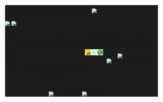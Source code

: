 <div style="background-color: #1C1C1C; ">

  # Hi there, i'm Nathan! <img src="https://raw.githubusercontent.com/MartinHeinz/MartinHeinz/master/wave.gif" width="30px">
  
  <img align="left" alt="Anurag's Discord" width="21px" src="https://raw.githubusercontent.com/anuraghazra/anuraghazra/master/assets/discord-round.svg" style="max-width:100%;">
  <img align="left" alt="Anurag Hazra | Twitter" width="21px" src="https://raw.githubusercontent.com/anuraghazra/anuraghazra/master/assets/twitter.svg" style="max-width:100%;"><br>
  <p>Hi, I'm Nathan Rodrigues, a Back-End programmer, student at Etec</p>
  <p>Hi, I'm Nathan Rodrigues, a Back-End programmer, student at Etec</p>
  <div align="center" style="display: flex">
  
  # Languages and Tools: <br>
  <img height="20" src="https://raw.githubusercontent.com/github/explore/80688e429a7d4ef2fca1e82350fe8e3517d3494d/topics/javascript/javascript.png" style="max-width:100%;">
  <img height="20" src="https://raw.githubusercontent.com/github/explore/80688e429a7d4ef2fca1e82350fe8e3517d3494d/topics/react/react.png" style="max-width:100%;">
  <img height="20" src="https://raw.githubusercontent.com/github/explore/80688e429a7d4ef2fca1e82350fe8e3517d3494d/topics/nodejs/nodejs.png" style="max-width:100%;">
  
  ![Top Langs](https://github-readme-stats.vercel.app/api/top-langs/?username=Nathan985&theme=tokyonight)
  ![Anurag's github stats](https://github-readme-stats.vercel.app/api?username=Nathan985&show_icons=true&theme=radical)

  </div>

  <div align="center" style="display: flexbox">

  [![ReadMe Card](https://github-readme-stats.vercel.app/api/pin/?username=Nathan985&repo=AppChat&cache_seconds=86400&theme=tokyonight)](https://github.com/Nathan985/AppChat)
  [![ReadMe Card](https://github-readme-stats.vercel.app/api/pin/?username=AlvesFe&repo=TCCMedWork&cache_seconds=86400&theme=tokyonight)](https://github.com/AlvesFe/TCCMedWork)
  
  </div>

</div>
